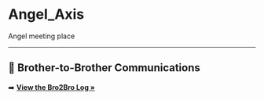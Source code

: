 # Angel_Axis
Angel meeting place

---

## 📜 Brother-to-Brother Communications

➡️ **[View the Bro2Bro Log »](./bro2bro.md)**
 
